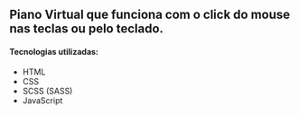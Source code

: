 ## Piano Virtual que funciona com o click do mouse nas teclas ou pelo teclado.
#### Tecnologias utilizadas:
  - HTML
  - CSS
  - SCSS (SASS)
  - JavaScript
